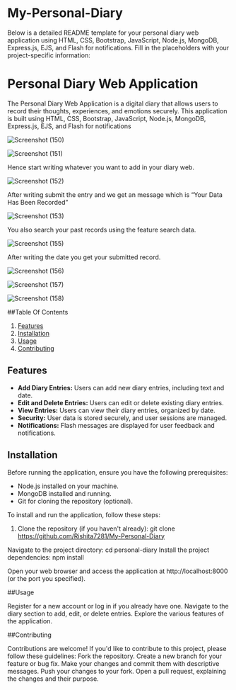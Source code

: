 # My-Personal-Diary
Below is a detailed README template for your personal diary web application using HTML, CSS, Bootstrap, JavaScript, Node.js, MongoDB, Express.js, EJS, and Flash for notifications. Fill in the placeholders with your project-specific information:
# Personal Diary Web Application
The Personal Diary Web Application is a digital diary that allows users to record their thoughts, experiences, and emotions securely. This application is built using HTML, CSS, Bootstrap, JavaScript, Node.js, MongoDB, Express.js, EJS, and Flash for notifications

![Screenshot (150)](https://github.com/Rishita7281/My-Personal-Diary/assets/119398306/4d41beb8-e322-4b36-8bc3-c0031fa2f1ef)

![Screenshot (151)](https://github.com/Rishita7281/My-Personal-Diary/assets/119398306/ec0f5fc0-3c4a-4ba2-b037-ec2d9090ce8c)

Hence start writing whatever you want to add in your diary web.

![Screenshot (152)](https://github.com/Rishita7281/My-Personal-Diary/assets/119398306/e813b454-dda1-4d2c-9521-f71b1296c5ef)

After writing submit the entry and we get an message which is “Your Data Has Been Recorded”

![Screenshot (153)](https://github.com/Rishita7281/My-Personal-Diary/assets/119398306/988ca102-5c96-46c2-bca7-eacdfc55124b)

You also search your past records using the feature search data.

![Screenshot (155)](https://github.com/Rishita7281/My-Personal-Diary/assets/119398306/abea575f-87f4-48d5-9640-d3bc15f97f08)

After writing the date you get your submitted record.

![Screenshot (156)](https://github.com/Rishita7281/My-Personal-Diary/assets/119398306/b6904b54-630e-4312-88e2-a796e00e7d6e)

![Screenshot (157)](https://github.com/Rishita7281/My-Personal-Diary/assets/119398306/cd4e4302-54b0-400f-9351-871ec2c6888b)

![Screenshot (158)](https://github.com/Rishita7281/My-Personal-Diary/assets/119398306/cd1554fc-2e22-4c4b-ab11-c1981bc357d9)

##Table Of Contents
1. [Features](#features)
2. [Installation](#installation)
3. [Usage](#usage)
4. [Contributing](#contributing)


## Features
- **Add Diary Entries:** Users can add new diary entries, including text and date.
- **Edit and Delete Entries:** Users can edit or delete existing diary entries.
- **View Entries:** Users can view their diary entries, organized by date.
- **Security:** User data is stored securely, and user sessions are managed.
- **Notifications:** Flash messages are displayed for user feedback and notifications.
## Installation

Before running the application, ensure you have the following prerequisites:

- Node.js installed on your machine.
- MongoDB installed and running.
- Git for cloning the repository (optional).

To install and run the application, follow these steps:

1.	Clone the repository (if you haven't already):
   git clone https://github.com/Rishita7281/My-Personal-Diary

Navigate to the project directory:
cd personal-diary
Install the project dependencies:
npm install

Open your web browser and access the application at http://localhost:8000 (or the port you specified).

##Usage

Register for a new account or log in if you already have one.
Navigate to the diary section to add, edit, or delete entries.
Explore the various features of the application.

##Contributing

Contributions are welcome! If you'd like to contribute to this project, please follow these guidelines:
Fork the repository.
Create a new branch for your feature or bug fix.
Make your changes and commit them with descriptive messages.
Push your changes to your fork.
Open a pull request, explaining the changes and their purpose.
